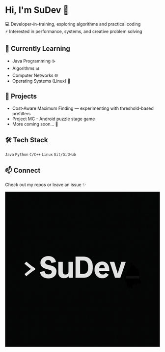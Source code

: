 # Hi, I'm SuDev 👋  
💻 Developer-in-training, exploring algorithms and practical coding  
⚡ Interested in performance, systems, and creative problem solving  

## 🌱 Currently Learning
- Java Programming ☕
- Algorithms 📊
- Computer Networks 🌐
- Operating Systems (Linux) 🐧  

## 🔭 Projects
- Cost-Aware Maximum Finding — experimenting with threshold-based prefilters
- Project MC - Android puzzle stage game
- More coming soon... 🚀  

## 🛠️ Tech Stack
`Java` `Python` `C/C++` `Linux` `Git/GitHub`

## 📫 Connect
Check out my repos or leave an issue ✨

![](./SuDev_waiting_latest.gif)
